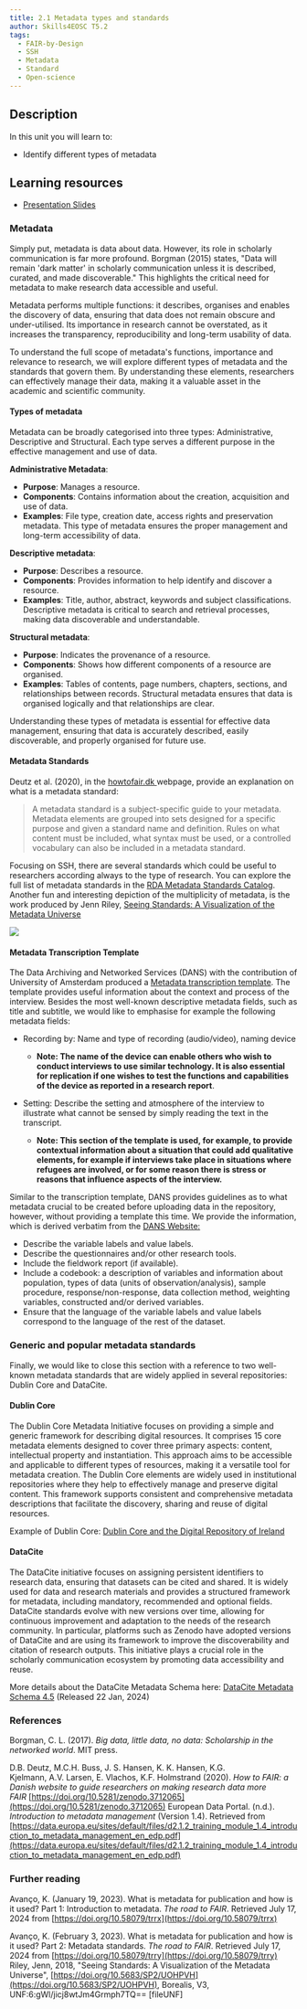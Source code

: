 ```yaml
---
title: 2.1 Metadata types and standards
author: Skills4EOSC T5.2
tags:
  - FAIR-by-Design
  - SSH
  - Metadata
  - Standard
  - Open-science
---
```

## Description

In this unit you will learn to: 

- Identify different types of metadata

## Learning resources

- <a href="https://docs.google.com/presentation/d/1uiLlzHDp9ALzSEtr2c3tRRPb2IxmtR_K/edit?usp=sharing&ouid=102604071504748959042&rtpof=true&sd=true" target="_blank">Presentation Slides</a>


### Metadata

Simply put, metadata is data about data. However, its role in scholarly communication is far more profound. Borgman (2015) states, "Data will remain 'dark matter' in scholarly communication unless it is described, curated, and made discoverable." This highlights the critical need for metadata to make research data accessible and useful.

Metadata performs multiple functions: it describes, organises and enables the discovery of data, ensuring that data does not remain obscure and under-utilised. Its importance in research cannot be overstated, as it increases the transparency, reproducibility and long-term usability of data.

To understand the full scope of metadata's functions, importance and relevance to research, we will explore different types of metadata and the standards that govern them. By understanding these elements, researchers can effectively manage their data, making it a valuable asset in the academic and scientific community.

#### Types of metadata

Metadata can be broadly categorised into three types: Administrative, Descriptive and Structural. Each type serves a different purpose in the effective management and use of data.

**Administrative Metadata**:

- **Purpose**: Manages a resource.
- **Components**: Contains information about the creation, acquisition and use of data.
- **Examples**: File type, creation date, access rights and preservation metadata. This type of metadata ensures the proper management and long-term accessibility of data.

**Descriptive metadata**:

- **Purpose**: Describes a resource.
- **Components**: Provides information to help identify and discover a resource.
- **Examples**: Title, author, abstract, keywords and subject classifications. Descriptive metadata is critical to search and retrieval processes, making data discoverable and understandable.

**Structural metadata**:

- **Purpose**: Indicates the provenance of a resource.
- **Components**: Shows how different components of a resource are organised.
- **Examples**: Tables of contents, page numbers, chapters, sections, and relationships between records. Structural metadata ensures that data is organised logically and that relationships are clear.

Understanding these types of metadata is essential for effective data management, ensuring that data is accurately described, easily discoverable, and properly organised for future use.
#### Metadata Standards

Deutz et al. (2020), in the [howtofair.dk ](https://howtofair.dk/how-to-fair/metadata/#metadata-standards-and-ontologies) webpage, provide an explanation on what is a metadata standard: 

> A metadata standard is a subject-specific guide to your metadata. Metadata elements are grouped into sets designed for a specific purpose and given a standard name and definition. Rules on what content must be included, what syntax must be used, or a controlled vocabulary can also be included in a metadata standard.

Focusing on SSH, there are several standards which could be useful to researchers according always to the type of research.  You can explore the full list of metadata standards in the [RDA Metadata Standards Catalog](https://rdamsc.bath.ac.uk/). Another fun and interesting depiction of the multiplicity of metadata, is the work produced by Jenn Riley, [Seeing Standards: A Visualization of the Metadata Universe](https://jennriley.com/metadatamap/)

![](attachments/Metadata%20standards.png)
#### Metadata Transcription Template  
  
The Data Archiving and Networked Services (DANS) with the contribution of University of Amsterdam produced a [Metadata transcription template](https://dans.knaw.nl/wp-content/uploads/2022/09/UvA_DANS_Template_Interview_metadatatranscript-EN.docx). The template provides useful information about the context and process of the interview. Besides the most well-known descriptive metadata fields, such as title and subtitle, we would like to emphasise for example the following metadata fields: 

- Recording by: Name and type of recording (audio/video), naming device
	- **Note: The name of the device can enable others who wish to conduct interviews to use similar technology. It is also essential for replication if one wishes to test the functions and capabilities of the device as reported in a research report**.
	
- Setting: Describe the setting and atmosphere of the interview to illustrate what cannot be sensed by simply reading the text in the transcript.
	- **Note: This section of the template is used, for example, to provide contextual information about a situation that could add qualitative elements, for example if interviews take place in situations where refugees are involved, or for some reason there is stress or reasons that influence aspects of the interview.**


Similar to the transcription template, DANS provides guidelines as to what metadata crucial to be created before uploading data in the repository, however, without providing a template this time. We provide the information, which is derived verbatim from the [DANS Website:](https://dans.knaw.nl/en/depositing-data-manual/before-depositing_ds/) 

- Describe the variable labels and value labels.
- Describe the questionnaires and/or other research tools.
- Include the fieldwork report (if available).
- Include a codebook: a description of variables and information about population, types of data (units of observation/analysis), sample procedure, response/non-response, data collection method, weighting variables, constructed and/or derived variables.
- Ensure that the language of the variable labels and value labels correspond to the language of the rest of the dataset.

### Generic and popular metadata standards

Finally, we would like to close this section with a reference to two well-known metadata standards that are widely applied in several repositories: Dublin Core and DataCite.

#### Dublin Core

The Dublin Core Metadata Initiative focuses on providing a simple and generic framework for describing digital resources. It comprises 15 core metadata elements designed to cover three primary aspects: content, intellectual property and instantiation. This approach aims to be accessible and applicable to different types of resources, making it a versatile tool for metadata creation. The Dublin Core elements are widely used in institutional repositories where they help to effectively manage and preserve digital content. This framework supports consistent and comprehensive metadata descriptions that facilitate the discovery, sharing and reuse of digital resources.

Example of Dublin Core: [Dublin Core and the Digital Repository of Ireland](https://repository.dri.ie/catalog/tq582c863)

#### DataCite

The DataCite initiative focuses on assigning persistent identifiers to research data, ensuring that datasets can be cited and shared. It is widely used for data and research materials and provides a structured framework for metadata, including mandatory, recommended and optional fields. DataCite standards evolve with new versions over time, allowing for continuous improvement and adaptation to the needs of the research community. In particular, platforms such as Zenodo have adopted versions of DataCite and are using its framework to improve the discoverability and citation of research outputs. This initiative plays a crucial role in the scholarly communication ecosystem by promoting data accessibility and reuse.

More details about the DataCite Metadata Schema here: [DataCite Metadata Schema 4.5](https://schema.datacite.org/meta/kernel-4.5/) (Released 22 Jan, 2024)

### References

Borgman, C. L. (2017). _Big data, little data, no data: Scholarship in the networked world_. MIT press.

D.B. Deutz, M.C.H. Buss, J. S. Hansen, K. K. Hansen, K.G. Kjelmann, A.V. Larsen, E. Vlachos, K.F. Holmstrand (2020). *How to FAIR: a Danish website to guide researchers on making research data more FAIR* [https://doi.org/10.5281/zenodo.3712065](https://doi.org/10.5281/zenodo.3712065)
European Data Portal. (n.d.). *Introduction to metadata management* (Version 1.4). Retrieved from [https://data.europa.eu/sites/default/files/d2.1.2_training_module_1.4_introduction_to_metadata_management_en_edp.pdf](https://data.europa.eu/sites/default/files/d2.1.2_training_module_1.4_introduction_to_metadata_management_en_edp.pdf)

### Further reading

Avanço, K. (January 19, 2023). What is metadata for publication and how is it used? Part 1: Introduction to metadata. _The road to FAIR_. Retrieved July 17, 2024 from [https://doi.org/10.58079/trrx](https://doi.org/10.58079/trrx)

Avanço, K. (February 3, 2023). What is metadata for publication and how is it used? Part 2: Metadata standards. _The road to FAIR_. Retrieved July 17, 2024 from [https://doi.org/10.58079/trry](https://doi.org/10.58079/trry)
Riley, Jenn, 2018, "Seeing Standards: A Visualization of the Metadata Universe", [https://doi.org/10.5683/SP2/UOHPVH](https://doi.org/10.5683/SP2/UOHPVH), Borealis, V3, UNF:6:gWl/jicj8wtJm4Grmph7TQ== [fileUNF]